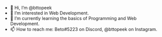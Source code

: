 - 👋 Hi, I’m @bttopeek
- 👀 I’m interested in Web Development.
- 🌱 I’m currently learning the basics of Programming and Web Development.
- 📫 How to reach me: Beto#5223 on Discord, @bttopeek on Instagram.

<!---
bttopeek/bttopeek is a ✨ special ✨ repository because its `README.md` (this file) appears on your GitHub profile.
You can click the Preview link to take a look at your changes.
--->
